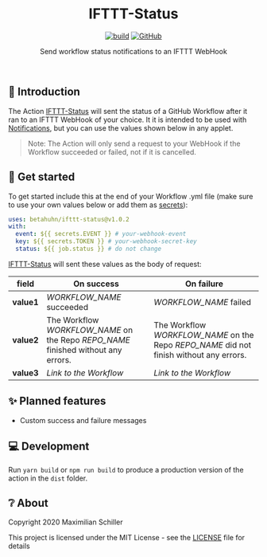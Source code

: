 <div align="center">

# IFTTT-Status

[![build](https://github.com/BetaHuhn/ifttt-status/workflows/build/badge.svg)](https://github.com/BetaHuhn/ifttt-status/actions?query=workflow%3Abuild) [![GitHub](https://img.shields.io/github/license/mashape/apistatus.svg)](https://github.com/BetaHuhn/ifttt-status/blob/master/LICENSE)

Send workflow status notifications to an IFTTT WebHook

<br/>

</div>

## 👋 Introduction

The Action [IFTTT-Status](https://github.com/BetaHuhn/ifttt-status) will sent the status of a GitHub Workflow after it ran to an IFTTT WebHook of your choice. It it is intended to be used with [Notifications](https://ifttt.com/if_notifications), but you can use the values shown below in any applet.

> Note: The Action will only send a request to your WebHook if the Workflow succeeded or failed, not if it is cancelled.

## 🚀 Get started

To get started include this at the end of your Workflow .yml file (make sure to use your own values below or add them as [secrets](https://docs.github.com/en/actions/configuring-and-managing-workflows/creating-and-storing-encrypted-secrets)):

```yaml
uses: betahuhn/ifttt-status@v1.0.2
with:
  event: ${{ secrets.EVENT }} # your-webhook-event
  key: ${{ secrets.TOKEN }} # your-webhook-secret-key
  status: ${{ job.status }} # do not change
```

[IFTTT-Status](https://github.com/BetaHuhn/ifttt-status) will sent these values as the body of request:

| field  | On success | On failure |
| ------------- | ------------- | ------------- |
| **value1**  | *WORKFLOW_NAME* succeeded  | *WORKFLOW_NAME* failed  |
| **value2**  | The Workflow *WORKFLOW_NAME* on the Repo *REPO_NAME* finished without any errors. | The Workflow *WORKFLOW_NAME* on the Repo *REPO_NAME* did not finish without any errors.  |
| **value3**  | *Link to the Workflow*  | *Link to the Workflow*  |

## ✨ Planned features

* Custom success and failure messages

## 💻 Development

Run `yarn build` or `npm run build` to produce a production version of the action in the `dist` folder.

## ❔ About

Copyright 2020 Maximilian Schiller

This project is licensed under the MIT License - see the [LICENSE](LICENSE) file for details
